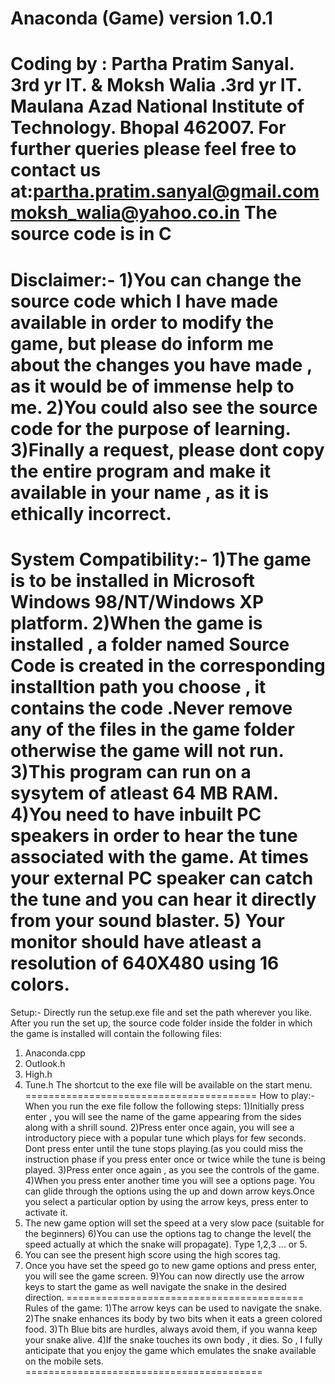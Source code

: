  Anaconda (Game) version 1.0.1
 =====================

Coding by : Partha Pratim Sanyal. 3rd yr IT.
                      &
            Moksh Walia .3rd yr IT.
Maulana Azad National Institute of Technology. Bhopal 462007.
For further queries please feel  free to contact us at:partha.pratim.sanyal@gmail.com
                                                       moksh_walia@yahoo.co.in 
The source code is in C                                                       
======================================
Disclaimer:-
1)You can change the source code which I have made available in order to modify the game, but please do inform me about the changes you have made , as it would be of immense help to me. 
2)You could also see the source code for the purpose of learning.
3)Finally a request, please dont copy the entire program and make it available in your name , as it is ethically incorrect.
=======================================
System Compatibility:-
1)The game is to be installed in Microsoft Windows 98/NT/Windows XP platform.
2)When the game is installed , a folder named Source Code is created in the corresponding installtion path you choose , it contains the code .Never remove any of the files in the game folder otherwise the game will not run.
3)This program can run on a sysytem of atleast 64 MB RAM.
4)You need to have inbuilt PC speakers in order to hear the tune associated with the game. At times your external PC speaker can catch the tune and you can hear it directly from your sound blaster.
5) Your monitor should have atleast a resolution of 640X480 using 16 colors.
=======================================
Setup:-
Directly run the setup.exe file and set the path wherever you like.
After you run the set up, the source code folder inside the folder in which the game is installed will contain the following files:
1) Anaconda.cpp
2) Outlook.h
3) High.h
4) Tune.h
The shortcut to the exe file will be available on the start menu.
========================================
How to play:-
When you run the exe file follow the following steps:
1)Initially press enter , you will see the name of the game appearing from the sides along with a shrill sound.
2)Press enter once again, you will see a introductory piece with a popular tune which plays for few seconds. Dont press enter until the tune stops playing.(as you could miss the instruction phase if you press enter once or twice while the tune is being played.
3)Press enter once again , as you see the controls of the game.
4)When you press enter another time you will see a options page. You can glide through the options using the up and down arrow keys.Once you select a particular option by using the arrow keys, press enter to activate it.
5) The new game option will set the speed at a very slow pace (suitable for the beginners)
6)You can use the options tag to change the level( the speed actually at which the snake will propagate). Type 1,2,3 ... or 5.
7) You can see the present high score using the high scores tag.
8) Once you have set the speed go to new game options and press enter, you will see the game screen.
9)You can now directly use the arrow keys to start the game as well navigate the snake in the desired direction.
=========================================
Rules of the game:
1)The arrow keys can be used to navigate the snake.
2)The snake enhances its body by two bits when it eats a green colored food.
3)Th Blue bits are hurdles, always avoid them, if you wanna keep your snake alive.
4)If the snake touches its own body , it dies.
So , I fully anticipate that you enjoy the game which emulates the snake available on the mobile sets.
=========================================
